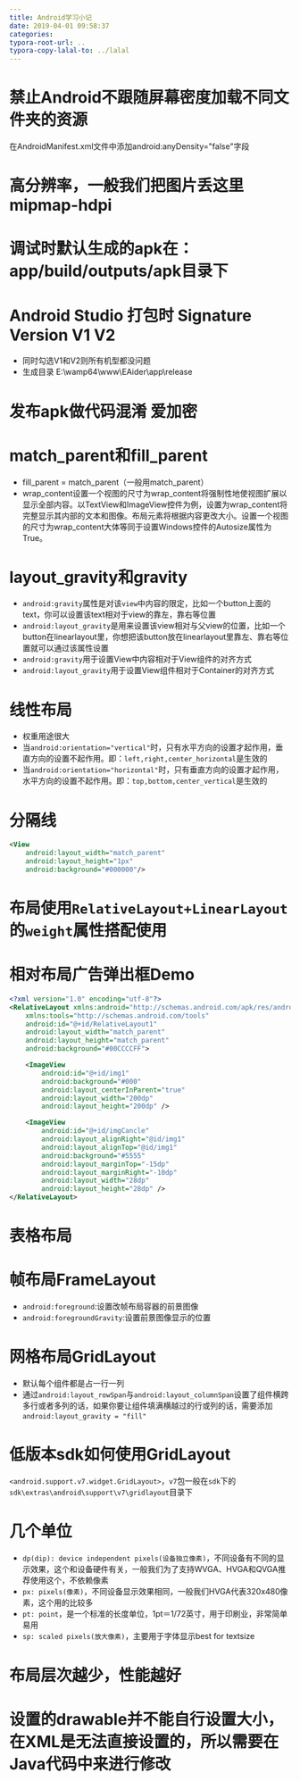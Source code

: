 ```yaml
---
title: Android学习小记
date: 2019-04-01 09:58:37
categories:
typora-root-url: ..
typora-copy-lalal-to: ../lalal
---
```


# 禁止Android不跟随屏幕密度加载不同文件夹的资源
在AndroidManifest.xml文件中添加android:anyDensity="false"字段

# 高分辨率，一般我们把图片丢这里mipmap-hdpi

# 调试时默认生成的apk在：app/build/outputs/apk目录下

# Android Studio 打包时 Signature Version V1 V2
- 同时勾选V1和V2则所有机型都没问题
- 生成目录 E:\wamp64\www\EAider\app\release

# 发布apk做代码混淆 爱加密

# match_parent和fill_parent
- fill_parent = match_parent（一般用match_parent）
- wrap_content设置一个视图的尺寸为wrap_content将强制性地使视图扩展以显示全部内容。以TextView和ImageView控件为例，设置为wrap_content将完整显示其内部的文本和图像。布局元素将根据内容更改大小。设置一个视图的尺寸为wrap_content大体等同于设置Windows控件的Autosize属性为True。

# layout_gravity和gravity
- `android:gravity`属性是对该`view`中内容的限定，比如一个button上面的text，你可以设置该text相对于view的靠左，靠右等位置
- `android:layout_gravity`是用来设置该view相对与父view的位置，比如一个button在linearlayout里，你想把该button放在linearlayout里靠左、靠右等位置就可以通过该属性设置 
- `android:gravity`用于设置View中内容相对于View组件的对齐方式
- `android:layout_gravity`用于设置View组件相对于Container的对齐方式

# 线性布局
- 权重用途很大
- 当`android:orientation="vertical"`时，只有水平方向的设置才起作用，垂直方向的设置不起作用。即：`left,right,center_horizontal`是生效的
- 当`android:orientation="horizontal"`时，只有垂直方向的设置才起作用，水平方向的设置不起作用。即：`top,bottom,center_vertical`是生效的

# 分隔线
```xml
<View
    android:layout_width="match_parent"
    android:layout_height="1px"
    android:background="#000000"/>
```

# 布局使用`RelativeLayout+LinearLayout`的`weight`属性搭配使用

# 相对布局广告弹出框Demo
```xml
<?xml version="1.0" encoding="utf-8"?>
<RelativeLayout xmlns:android="http://schemas.android.com/apk/res/android"
    xmlns:tools="http://schemas.android.com/tools"
    android:id="@+id/RelativeLayout1"
    android:layout_width="match_parent"
    android:layout_height="match_parent"
    android:background="#00CCCCFF">

    <ImageView
        android:id="@+id/img1"
        android:background="#000"
        android:layout_centerInParent="true"
        android:layout_width="200dp"
        android:layout_height="200dp" />

    <ImageView
        android:id="@+id/imgCancle"
        android:layout_alignRight="@id/img1"
        android:layout_alignTop="@id/img1"
        android:background="#5555"
        android:layout_marginTop="-15dp"
        android:layout_marginRight="-10dp"
        android:layout_width="28dp"
        android:layout_height="28dp" />
</RelativeLayout>
```

# 表格布局

# 帧布局FrameLayout
- `android:foreground`:设置改帧布局容器的前景图像
- `android:foregroundGravity`:设置前景图像显示的位置

# 网格布局GridLayout
- 默认每个组件都是占一行一列
- 通过`android:layout_rowSpan`与`android:layout_columnSpan`设置了组件横跨多行或者多列的话，如果你要让组件填满横越过的行或列的话，需要添加`android:layout_gravity = "fill"`

# 低版本sdk如何使用GridLayout
`<android.support.v7.widget.GridLayout>`，`v7`包一般在`sdk`下的`sdk\extras\android\support\v7\gridlayout`目录下

# 几个单位
- `dp(dip): device independent pixels(设备独立像素)`，不同设备有不同的显示效果，这个和设备硬件有关，一般我们为了支持WVGA、HVGA和QVGA推荐使用这个，不依赖像素
- `px: pixels(像素)`，不同设备显示效果相同，一般我们HVGA代表320x480像素，这个用的比较多
- `pt: point`，是一个标准的长度单位，1pt＝1/72英寸，用于印刷业，非常简单易用
- `sp: scaled pixels(放大像素)`，主要用于字体显示best for textsize

# 布局层次越少，性能越好

# 设置的drawable并不能自行设置大小，在XML是无法直接设置的，所以需要在Java代码中来进行修改
